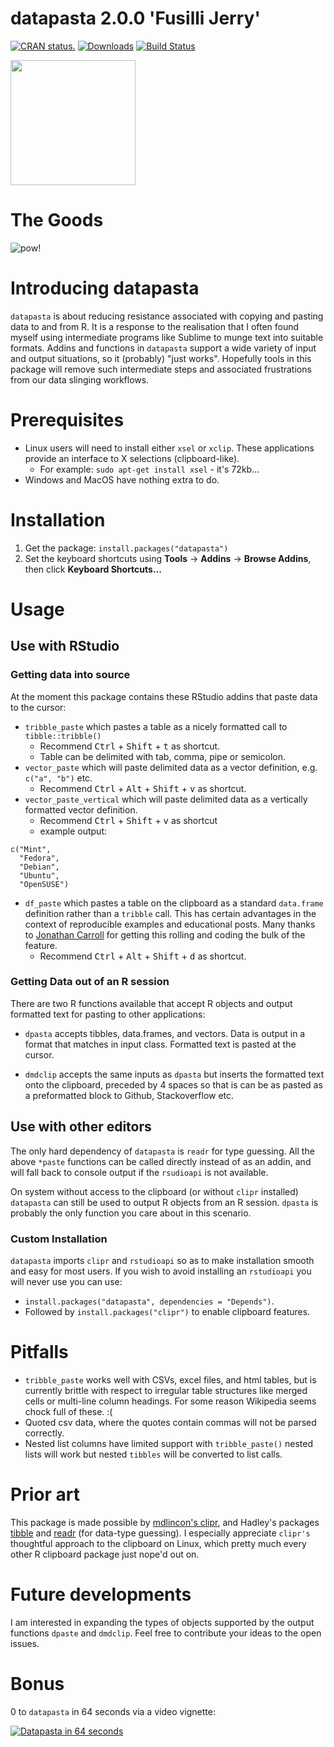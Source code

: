 # datapasta 2.0.0 'Fusilli Jerry'
[![CRAN status.](http://www.r-pkg.org/badges/version/datapasta)](http://www.r-pkg.org/pkg/datapasta)
[![Downloads](http://cranlogs.r-pkg.org/badges/datapasta)](https://CRAN.R-project.org/package=datapasta)
[![Build Status](https://travis-ci.org/shabbychef/datapasta.png)](https://travis-ci.org/shabbychef/datapasta)

<img src="https://raw.githubusercontent.com/milesmcbain/datapasta/master/inst/media/hex_web.png" width="200"/>

# The Goods
![pow!](https://raw.githubusercontent.com/milesmcbain/datapasta/master/inst/media/tribble_paste.gif)

# Introducing datapasta

`datapasta` is about reducing resistance associated with copying and pasting data to and from R. It is a response to the realisation that I often found myself using intermediate programs like Sublime to munge text into suitable formats. Addins and functions in `datapasta` support a wide variety of input and output situations, so it (probably) "just works". Hopefully tools in this package will remove such intermediate steps and associated frustrations from our data slinging workflows.  

# Prerequisites
* Linux users will need to install either `xsel` or `xclip`. These applications provide an interface to X selections (clipboard-like).
    - For example: `sudo apt-get install xsel` - it's 72kb...
* Windows and MacOS have nothing extra to do.

# Installation

1. Get the package: `install.packages("datapasta")`
2. Set the keyboard shortcuts using **Tools** -> **Addins** -> **Browse Addins**, then click **Keyboard Shortcuts...**

# Usage

## Use with RStudio

### Getting data into source

At the moment this package contains these RStudio addins that paste data to the cursor:

* `tribble_paste` which pastes a table as a nicely formatted call to `tibble::tribble()`
    - Recommend <kbd>Ctrl</kbd> + <kbd>Shift</kbd> + <kbd>t</kbd> as shortcut.
    - Table can be delimited with tab, comma, pipe or semicolon. 
* `vector_paste` which will paste delimited data as a vector definition, e.g. `c("a", "b")` etc.
    - Recommend <kbd>Ctrl</kbd> + <kbd>Alt</kbd> + <kbd>Shift</kbd> + <kbd>v</kbd> as shortcut.
* `vector_paste_vertical` which will paste delimited data as a vertically formatted vector definition.
    - Recommend <kbd>Ctrl</kbd> + <kbd>Shift</kbd> + <kbd>v</kbd> as shortcut 
    - example output:
```
c("Mint",
  "Fedora",
  "Debian",
  "Ubuntu",
  "OpenSUSE")
```
* `df_paste` which pastes a table on the clipboard as a standard `data.frame` definition rather than a `tribble` call. This has certain advantages in the context of reproducible examples and educational posts. Many thanks to [Jonathan Carroll](https://github.com/jonocarroll) for getting this rolling and coding the bulk of the feature.
    - Recommend <kbd>Ctrl</kbd> + <kbd>Alt</kbd> + <kbd>Shift</kbd> + <kbd>d</kbd> as shortcut.
    
### Getting Data out of an R session
There are two R functions available that accept R objects and output formatted text for pasting to other applications:

* `dpasta` accepts tibbles, data.frames, and vectors. Data is output in a format that matches in input class. Formatted text is pasted at the cursor.

* `dmdclip` accepts the same inputs as `dpasta` but inserts the formatted text onto the clipboard, preceded by 4 spaces so that is can be as pasted as a preformatted block to Github, Stackoverflow etc.
    
## Use with other editors

The only hard dependency of `datapasta` is `readr` for type guessing. All the above `*paste` functions can be called directly instead of as an addin, and will fall back to console output if the `rsudioapi` is not available.

On system without access to the clipboard (or without `clipr` installed) `datapasta` can still be used to output R objects from an R session. `dpasta` is probably the only function you care about in this scenario.

### Custom Installation

`datapasta` imports `clipr` and `rstudioapi` so as to make installation smooth and easy for most users. If you wish to avoid installing an `rstudioapi` you will never use you can use: 

* `install.packages("datapasta", dependencies = "Depends")`.
* Followed by `install.packages("clipr")` to enable clipboard features. 


# Pitfalls

* `tribble_paste` works well with CSVs, excel files, and html tables, but is currently brittle with respect to irregular table structures like merged cells or multi-line column headings. For some reason Wikipedia seems chock full of these. :(
* Quoted csv data, where the quotes contain commas will not be parsed correctly.
* Nested list columns have limited support with `tribble_paste()` nested lists will work but nested `tibbles` will be converted to list calls. 

# Prior art

This package is made possible by [mdlincon's clipr](https://github.com/mdlincoln/clipr), and Hadley's packages [tibble](https://github.com/hadley/tibble) and [readr](https://github.com/hadley/tibble) (for data-type guessing). I especially appreciate `clipr's` thoughtful approach to the clipboard on Linux, which pretty much every other R clipboard package just nope'd out on.

# Future developments
I am interested in expanding the types of objects supported by the output functions `dpaste` and `dmdclip`. Feel free to contribute your ideas to the open issues.

# Bonus

0 to `datapasta` in 64 seconds via a video vignette:

[![Datapasta in 64 seconds](http://img.youtube.com/vi/Sz-tEVqZh5s/0.jpg)](https://youtu.be/Sz-tEVqZh5s)
